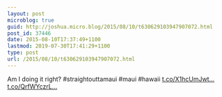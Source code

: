 ```yaml
---
layout: post
microblog: true
guid: http://joshua.micro.blog/2015/08/10/t630629103947907072.html
post_id: 37446
date: 2015-08-10T17:37:49+1100
lastmod: 2019-07-30T17:41:29+1100
type: post
url: /2015/08/10/t630629103947907072.html
---
```

Am I doing it right? #straightouttamaui #maui #hawaii [t.co/X1hcUmJwt...](http://t.co/X1hcUmJwtZ) [t.co/QrfWYczrL...](http://t.co/QrfWYczrLI)
